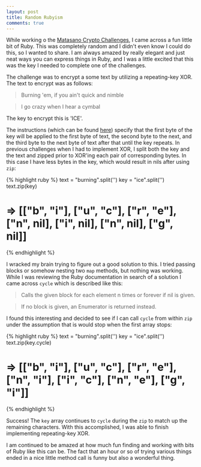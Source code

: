 ```yaml
---
layout: post
title: Random Rubyism
comments: true
---
```


  While working o the [Matasano Crypto Challenges](http://cryptopals.com/), I came across a fun little bit of Ruby.  This was completely random and I didn't even know I could do this, so I wanted to share.  I am always amazed by really elegant and just neat ways you can express things in Ruby, and I was a little excited that this was the key I needed to complete one of the challenges.

  The challenge was to encrypt a some text by utilizing a repeating-key XOR. The text to encrypt was as follows:
  
  > Burning 'em, if you ain't quick and nimble
   
  > I go crazy when I hear a cymbal

  The key to encrypt this is 'ICE'.

  The instructions (which can be found [here](http://cryptopals.com/sets/1/challenges/5/)) specify that the first byte of the key will be applied to the first byte of text, the second byte to the next, and the third byte to the next byte of text after that until the key repeats.  In previous challenges when I had to implement XOR, I split both the key and the text and zipped prior to XOR'ing each pair of corresponding bytes.  In this case I have less bytes in the key, which would result in nils after using `zip`:

  {% highlight ruby %}
  text = "burning".split('')
  key = "ice".split('')
  text.zip(key)
  # => [["b", "i"], ["u", "c"], ["r", "e"], ["n", nil], ["i", nil], ["n", nil], ["g", nil]]
  {% endhighlight %}

  I wracked my brain trying to figure out a good solution to this.  I tried passing blocks or somehow nesting two `map` methods, but nothing was working.  While I was reviewing the Ruby documentation in search of a solution I came across `cycle` which is described like this:

  > Calls the given block for each element n times or forever if nil is given.
   
  > If no block is given, an Enumerator is returned instead.

  I found this interesting and decided to see if I can call `cycle` from within `zip` under the assumption that is would stop when the first array stops:

  {% highlight ruby %}
  text = "burning".split('')
  key = "ice".split('')
  text.zip(key.cycle)
  # => [["b", "i"], ["u", "c"], ["r", "e"], ["n", "i"], ["i", "c"], ["n", "e"], ["g", "i"]]
  {% endhighlight %}

  Success! The `key` array continues to `cycle` during the `zip` to match up the remaining characters. With this accomplished, I was able to finish implementing repeating-key XOR.
 
  I am continued to be amazed at how much fun finding and working with bits of Ruby like this can be.  The fact that an hour or so of trying various things ended in a nice little method call is funny but also a wonderful thing.
